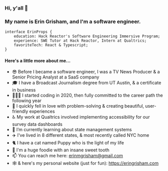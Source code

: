 ### Hi, y'all 👋

### My name is Erin Grisham, and I'm a software engineer. 

    interface ErinProps {
        education: Hack Reactor's Software Engineering Immersive Program;
        experience: SWE Tutor at Hack Reactor, Intern at Qualtrics;
        favoriteTech: React & Typescript;
    }

#### Here's a little more about me...
- 😎  Before I became a software engineer, I was a TV News Producer & a Senior Pricing Analyst at a SaaS company
- 🎓  I have a Broadcast Journalism degree from UT Austin, & a certificate in business
- 🏃🏼‍♀️  I started coding in 2020, then fully committed to the career path the following year
- 💖  I quickly fell in love with problem-solving & creating beautiful, user-friendly experiences
- ♿️  My work at Qualtrics involved implementing accessibility for our survey data dashboards
- 🌱  I’m currently learning about state management systems
- ✈️  I've lived in 8 different states, & most recently called NYC home
- 🐈  I have a cat named Puppy who is the light of my life
- 🍩  I'm a huge foodie with an insane sweet tooth
- 📫  You can reach me here: erinmgrisham@gmail.com
- 🕸  & here's my personal website (just for fun): https://eringrisham.com

